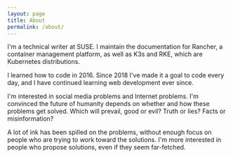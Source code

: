 ```yaml
---
layout: page
title: About
permalink: /about/
---
```


I'm a technical writer at SUSE. I maintain the documentation for Rancher, a container management platform, as well as K3s and RKE, which are Kubernetes distributions.

I learned how to code in 2016. Since 2018 I've made it a goal to code every day, and I have continued learning web development ever since.

I'm interested in social media problems and Internet problems. I'm convinced the future of humanity depends on whether and how these problems get solved. Which will prevail, good or evil? Truth or lies? Facts or misinformation?

A lot of ink has been spilled on the problems, without enough focus on people who are trying to work toward the solutions. I'm more interested in people who propose solutions, even if they seem far-fetched.

[jekyll-organization]: https://github.com/jekyll
